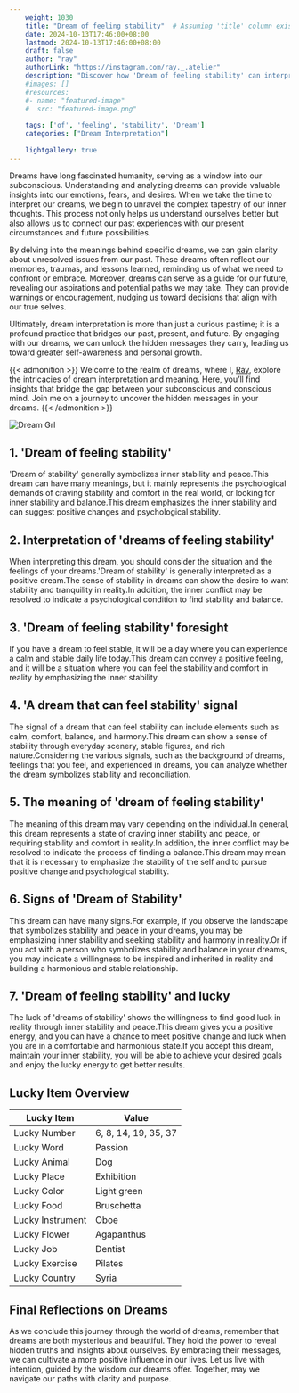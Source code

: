 ```yaml
---
    weight: 1030
    title: "Dream of feeling stability"  # Assuming 'title' column exists
    date: 2024-10-13T17:46:00+08:00
    lastmod: 2024-10-13T17:46:00+08:00
    draft: false
    author: "ray"
    authorLink: "https://instagram.com/ray._.atelier"
    description: "Discover how 'Dream of feeling stability' can interpret your future and uncover its significant meanings in your life."
    #images: []
    #resources:
    #- name: "featured-image"
    #  src: "featured-image.png"
    
    tags: ['of', 'feeling', 'stability', 'Dream']
    categories: ["Dream Interpretation"]
    
    lightgallery: true
---
```

    
Dreams have long fascinated humanity, serving as a window into our subconscious. Understanding and analyzing dreams can provide valuable insights into our emotions, fears, and desires. When we take the time to interpret our dreams, we begin to unravel the complex tapestry of our inner thoughts. This process not only helps us understand ourselves better but also allows us to connect our past experiences with our present circumstances and future possibilities.

By delving into the meanings behind specific dreams, we can gain clarity about unresolved issues from our past. These dreams often reflect our memories, traumas, and lessons learned, reminding us of what we need to confront or embrace. Moreover, dreams can serve as a guide for our future, revealing our aspirations and potential paths we may take. They can provide warnings or encouragement, nudging us toward decisions that align with our true selves.

Ultimately, dream interpretation is more than just a curious pastime; it is a profound practice that bridges our past, present, and future. By engaging with our dreams, we can unlock the hidden messages they carry, leading us toward greater self-awareness and personal growth.

{{< admonition >}}
Welcome to the realm of dreams, where I, [Ray](https://instagram.com/ray._.atelier), explore the intricacies of dream interpretation and meaning. Here, you’ll find insights that bridge the gap between your subconscious and conscious mind. Join me on a journey to uncover the hidden messages in your dreams.
{{< /admonition >}}

![Dream Grl](https://cdn.pixabay.com/photo/2017/11/02/03/35/gothic-2910057_1280.jpg "Dream Grl")

## 1. 'Dream of feeling stability'
'Dream of stability' generally symbolizes inner stability and peace.This dream can have many meanings, but it mainly represents the psychological demands of craving stability and comfort in the real world, or looking for inner stability and balance.This dream emphasizes the inner stability and can suggest positive changes and psychological stability.

## 2. Interpretation of 'dreams of feeling stability'
When interpreting this dream, you should consider the situation and the feelings of your dreams.'Dream of stability' is generally interpreted as a positive dream.The sense of stability in dreams can show the desire to want stability and tranquility in reality.In addition, the inner conflict may be resolved to indicate a psychological condition to find stability and balance.

## 3. 'Dream of feeling stability' foresight
If you have a dream to feel stable, it will be a day where you can experience a calm and stable daily life today.This dream can convey a positive feeling, and it will be a situation where you can feel the stability and comfort in reality by emphasizing the inner stability.

## 4. 'A dream that can feel stability' signal
The signal of a dream that can feel stability can include elements such as calm, comfort, balance, and harmony.This dream can show a sense of stability through everyday scenery, stable figures, and rich nature.Considering the various signals, such as the background of dreams, feelings that you feel, and experienced in dreams, you can analyze whether the dream symbolizes stability and reconciliation.

## 5. The meaning of 'dream of feeling stability'
The meaning of this dream may vary depending on the individual.In general, this dream represents a state of craving inner stability and peace, or requiring stability and comfort in reality.In addition, the inner conflict may be resolved to indicate the process of finding a balance.This dream may mean that it is necessary to emphasize the stability of the self and to pursue positive change and psychological stability.

## 6. Signs of 'Dream of Stability'
This dream can have many signs.For example, if you observe the landscape that symbolizes stability and peace in your dreams, you may be emphasizing inner stability and seeking stability and harmony in reality.Or if you act with a person who symbolizes stability and balance in your dreams, you may indicate a willingness to be inspired and inherited in reality and building a harmonious and stable relationship.

## 7. 'Dream of feeling stability' and lucky
The luck of 'dreams of stability' shows the willingness to find good luck in reality through inner stability and peace.This dream gives you a positive energy, and you can have a chance to meet positive change and luck when you are in a comfortable and harmonious state.If you accept this dream, maintain your inner stability, you will be able to achieve your desired goals and enjoy the lucky energy to get better results.

## Lucky Item Overview
| Lucky Item          | Value              |
|---------------|--------------------|
| Lucky Number        | 6, 8, 14, 19, 35, 37  |
| Lucky Word          | Passion |
| Lucky Animal        | Dog |
| Lucky Place         | Exhibition     |
| Lucky Color         | Light green     |
| Lucky Food          | Bruschetta      |
| Lucky Instrument    | Oboe |
| Lucky Flower        | Agapanthus    |
| Lucky Job           | Dentist       |
| Lucky Exercise      | Pilates  |
| Lucky Country       | Syria    |


##  Final Reflections on Dreams

As we conclude this journey through the world of dreams, remember that dreams are both mysterious and beautiful. They hold the power to reveal hidden truths and insights about ourselves. By embracing their messages, we can cultivate a more positive influence in our lives. Let us live with intention, guided by the wisdom our dreams offer. Together, may we navigate our paths with clarity and purpose.
